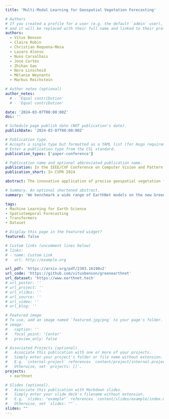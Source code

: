 ```yaml
---
title: 'Multi-Modal Learning for Geospatial Vegetation Forecasting'

# Authors
# If you created a profile for a user (e.g. the default `admin` user), write the username (folder name) here
# and it will be replaced with their full name and linked to their profile.
authors:
  - Vitus Benson
  - Claire Robin
  - Christian Requena-Mesa
  - Lazaro Alonso
  - Nuno Carvalhais
  - José Cortés
  - Zhihan Gao
  - Nora Linscheid
  - Mélanie Weynants
  - Markus Reichstein

# Author notes (optional)
author_notes:
  # - 'Equal contribution'
  # - 'Equal contribution'

date: '2024-03-07T00:00:00Z'
doi: ''

# Schedule page publish date (NOT publication's date).
publishDate: '2024-03-07T00:00:00Z'

# Publication type.
# Accepts a single type but formatted as a YAML list (for Hugo requirements).
# Enter a publication type from the CSL standard.
publication_types: ['paper-conference']

# Publication name and optional abbreviated publication name.
publication: In the IEEE/CVF Conference on Computer Vision and Pattern Recognition 2024 (CVPR 2024)
publication_short: In CVPR 2024

abstract: The innovative application of precise geospatial vegetation forecasting holds immense potential across diverse sectors, including agriculture, forestry, humanitarian aid, and carbon accounting. To leverage the vast availability of satellite imagery for this task, various works have applied deep neural networks for predicting multispectral images in photorealistic quality. However, the important area of vegetation dynamics has not been thoroughly explored. Our study breaks new ground by introducing GreenEarthNet, the first dataset specifically designed for high-resolution vegetation forecasting, and Contextformer, a novel deep learning approach for predicting vegetation greenness from Sentinel 2 satellite images with fine resolution across Europe. Our multi-modal transformer model Contextformer leverages spatial context through a vision backbone and predicts the temporal dynamics on local context patches incorporating meteorological time series in a parameterefficient manner. The GreenEarthNet dataset features a learned cloud mask and an appropriate evaluation scheme for vegetation modeling. It also maintains compatibility with the existing satellite imagery forecasting dataset EarthNet2021, enabling cross-dataset model comparisons. Our extensive qualitative and quantitative analyses reveal that our methods outperform a broad range of baseline stechniques. This includes surpassing previous state-of-theart models on EarthNet2021, as well as adapted models from time series forecasting and video prediction. To the best of our knowledge, this work presents the first models for continental-scale vegetation modeling at fine resolution able to capture anomalies beyond the seasonal cycle, thereby paving the way for predicting vegetation health and behaviour in response to climate variability and extremes. We provide open source code and pre-trained weights to reproduce our experimental results under https://github.com/vitusbenson/greenearthnet.

# Summary. An optional shortened abstract.
summary: 'We benchmark a wide range of EarthNet models on the new GreenEarthNet dataset, plus introducing a new transformer-based SOTA: Contextformer.'

tags: 
- Machine Learning for Earth Science
- Spatiotemporal Forecasting
- Transformers
- Dataset

# Display this page in the Featured widget?
featured: false

# Custom links (uncomment lines below)
# links:
# - name: Custom Link
#   url: http://example.org

url_pdf: 'https://arxiv.org/pdf/2303.16198v2'
url_code: 'https://github.com/vitusbenson/greenearthnet'
url_dataset: 'https://www.earthnet.tech'
# url_poster: ''
# url_project: ''
# url_slides: ''
# url_source: ''
# url_video: ''
# url_blog: ''

# Featured image
# To use, add an image named `featured.jpg/png` to your page's folder.
# image:
#   caption: ''
#   focal_point: 'Center'
#   preview_only: false

# Associated Projects (optional).
#   Associate this publication with one or more of your projects.
#   Simply enter your project's folder or file name without extension.
#   E.g. `internal-project` references `content/project/internal-project/index.md`.
#   Otherwise, set `projects: []`.
projects:
  - earthnet

# Slides (optional).
#   Associate this publication with Markdown slides.
#   Simply enter your slide deck's filename without extension.
#   E.g. `slides: "example"` references `content/slides/example/index.md`.
#   Otherwise, set `slides: ""`.
slides: ""
---
```

